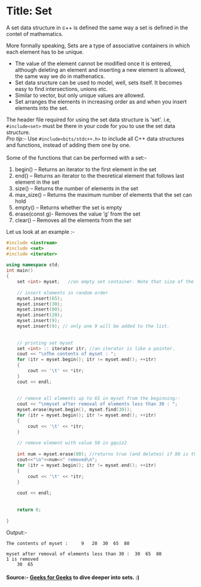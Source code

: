 # Title: Set

A set data structure in c++ is defined the same way a set is defined in the contet of mathematics. 

More formally speaking, Sets are a type of associative containers in which each element has to be unique.
* The value of the element cannot be modified once it is entered, although deleting an element and inserting a new element is allowed, the same way we do in mathenatics.
* Set data sructure can be used to model, well, sets itself. It becomes easy to find intersections, unions etc.
* Similar to vector, but only unique values are allowed.
* Set arranges the elements in increasing order as and when you insert elements into the set. 

The header file required for using the set data structure is 'set'. i.e, `#include<set>` must be there in your code for you to use the set data structure.    <br> 
_Pro tip_:- Use `#include<bits/stdc++.h>` to include all C++ data structures and functions, instead of adding them one by one.    
<br>
Some of the functions that can be performed with a set:- 

1. begin() – Returns an iterator to the first element in the set
1. end() – Returns an iterator to the theoretical element that follows last element in the set
1. size() – Returns the number of elements in the set
1. max_size() – Returns the maximum number of elements that the set can hold
1. empty() – Returns whether the set is empty
1. erase(const g)- Removes the value ‘g’ from the set
1. clear() – Removes all the elements from the set


Let us look at an example :- 
```cpp
#include <iostream> 
#include <set> 
#include <iterator> 
  
using namespace std; 
int main() 
{ 
    set <int> myset;   //an empty set container. Note that size of the set need not be declared, similar to vector.       
  
    // insert elements in random order 
    myset.insert(65); 
    myset.insert(30); 
    myset.insert(80); 
    myset.insert(20); 
    myset.insert(9); 
    myset.insert(9); // only one 9 will be added to the list. 
 
  
    // printing set myset 
    set <int> :: iterator itr; //an iterator is like a pointer.
    cout << "\nThe contents of myset : "; 
    for (itr = myset.begin(); itr != myset.end(); ++itr) 
    { 
        cout << '\t' << *itr; 
    } 
    cout << endl; 
  
  
    // remove all elements up to 65 in myset from the beginning:-
    cout << "\nmyset after removal of elements less than 30 : "; 
    myset.erase(myset.begin(), myset.find(30)); 
    for (itr = myset.begin(); itr != myset.end(); ++itr) 
    { 
        cout << '\t' << *itr; 
    } 
  
    // remove element with value 50 in gquiz2 
   
    int num = myset.erase(80); //returns true (and deletes) if 80 is there in the list else returns 0.
    cout<<"\n"<<num<<" removed\n";
    for (itr = myset.begin(); itr != myset.end(); ++itr) 
    { 
        cout << '\t' << *itr; 
    } 
  
    cout << endl; 
 
  
    return 0; 
  
}
```

Output:- 

```
The contents of myset : 	9	20	30	65	80

myset after removal of elements less than 30 : 	30	65	80
1 is removed
	30	65
  ```
  
  #### Source:- [Geeks for Geeks](https://www.geeksforgeeks.org/set-in-cpp-stl/) to dive deeper into sets. :) 
